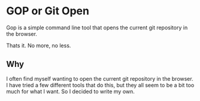 # GOP or Git Open

Gop is a simple command line tool that opens the current git repository in the browser.

Thats it. No more, no less.

## Why

I often find myself wanting to open the current git repository in the browser. I have tried a few different tools that do this, but they all seem to be a bit too much for what I want. So I decided to write my own.